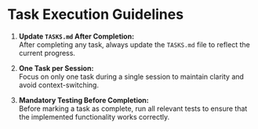 # Task Execution Guidelines

1. **Update `TASKS.md` After Completion:**  
   After completing any task, always update the `TASKS.md` file to reflect the current progress.

2. **One Task per Session:**  
   Focus on only one task during a single session to maintain clarity and avoid context-switching.

3. **Mandatory Testing Before Completion:**  
   Before marking a task as complete, run all relevant tests to ensure that the implemented functionality works correctly.
